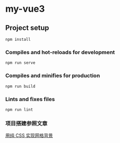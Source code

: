 # my-vue3

## Project setup
```
npm install
```

### Compiles and hot-reloads for development
```
npm run serve
```

### Compiles and minifies for production
```
npm run build
```

### Lints and fixes files
```
npm run lint
```

### 项目搭建参照文章

[用纯 CSS 实现网格背景](https://spacexcode.com/blog/pure-css-grid-line/)

